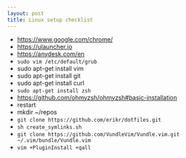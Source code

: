 ```yaml
---
layout: post
title: Linux setup checklist
---
```


- https://www.google.com/chrome/
- https://ulauncher.io
- https://anydesk.com/en
- `sudo vim /etc/default/grub`
- sudo apt-get install vim
- sudo apt-get install git
- sudo apt-get install curl 
- `sudo apt-get install zsh`
- https://github.com/ohmyzsh/ohmyzsh#basic-installation
- restart
- mkdir ~/repos 
- `git clone https://github.com/erikr/dotfiles.git`
- `sh create_symlinks.sh`
- `git clone https://github.com/VundleVim/Vundle.vim.git ~/.vim/bundle/Vundle.vim`
- `vim +PluginInstall +qall` 
